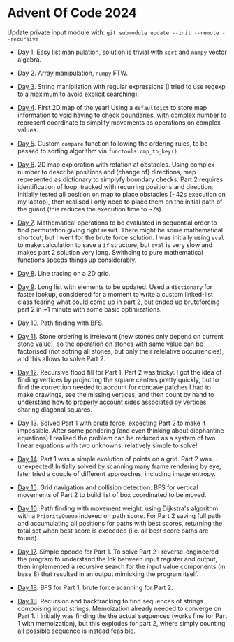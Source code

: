 # Advent Of Code 2024

Update private input module with: `git submodule update --init --remote --recursive`

* [Day 1](Day01.ipynb). Easy list manipulation, solution is trivial with `sort` and `numpy` vector algebra.

* [Day 2](Day02.ipynb). Array manipulation, `numpy` FTW.

* [Day 3](Day03.ipynb). String manipilation with regular expressions (I tried to use regexp to a maximum to avoid explicit searching).

* [Day 4](Day04.ipynb). First 2D map of the year! Using a `defaultdict` to store map information to void having to check boundaries, with complex number to represent coordinate to simplify movements as operations on complex values.

* [Day 5](Day05.ipynb). Custom `compare` function following the ordering rules, to be passed to sorting algorithm via `functools.cmp_to_key()`

* [Day 6](Day06.ipynb). 2D map exploration with rotation at obstacles. Using complex number to describe positions and (change of) directions, map represented as dictionary to simplyfy boundary checks. Part 2 requires identification of loop, tracked with recurring positions and direction. Initially tested all position on map to place obstacles (~42s execution on my laptop), then realised I only need to place them on the initial path of the guard (this reduces the execution time to ~7s).

* [Day 7](Day07.ipynb). Mathematical operations to be evaluated in sequential order to find permutation giving right result. There might be some mathematical shortcut, but I went for the brute force solution. I was initially using `eval` to make calculation to save a `if` structure, but `eval` is very slow and makes part 2 solution very long. Swithcing to pure mathematical functions speeds things up considerably.

* [Day 8](Day08.ipynb). Line tracing on a 2D grid.

* [Day 9](Day09.ipynb). Long list with elements to be updated. Used a `dictionary` for faster lookup, considered for a moment to write a custom linked-list class fearing what could come up in part 2, but ended up bruteforcing part 2 in ~1 minute with some basic optimizations.

* [Day 10](Day10.ipynb). Path finding with BFS.

* [Day 11](Day11.ipynb). Stone ordering is irrelevant (new stones only depend on current stone value), so the operation on stones with same value can be factorised (not sotring all stones, but only their relelative occurrencies), and this allows to solve Part 2.

* [Day 12](Day12.ipynb). Recursive flood fill for Part 1. Part 2 was tricky: I got the idea of finding vertices by projecting the square centers pretty quickly, but to find the correction needed to account for concave patches I had to make drawings, see the missing vertices, and then count by hand to understand how to properly account sides associated by vertices sharing diagonal squares.

* [Day 13](Day13.ipynb). Solved Part 1 with brute force, expecting Part 2 to make it impossible. After some pondering (and even thinking about diophantine equations) I realised the problem can be reduced as a system of two linear equations with two unknowns, relatively simple to solve!

* [Day 14](Day14.ipynb). Part 1 was a simple evolution of points on a grid. Part 2 was... unexpected! Initially solved by scanning many frame rendering by eye, later tried a couple of different approaches, including image entropy.

* [Day 15](Day15.ipynb). Grid navigation and collision detection. BFS for vertical movements of Part 2 to build list of box coordinated to be moved.

* [Day 16](Day16.ipynb). Path finding with movement weight: using Dijkstra's algorithm with a `PriorityQueue` indexed on path score. For Part 2 saving full path and accumulating all positions for paths with best scores, returning the total set when best score is exceeded (i.e. all best score paths are found).

* [Day 17](Day17.ipynb). Simple opcode for Part 1. To solve Part 2 I reverse-engineered the program to understand the lnk between input register and output, then implemented a recursive search for the input value components (in base 8) that resulted in an output mimicking the program itself.

* [Day 18](Day18.ipynb). BFS for Part 1, brute force scanning for Part 2.

* [Day 18](Day18.ipynb). Recursion and backtracking to find sequences of strings compoising input strings. Memoization already needed to converge on Part 1. I initially was finding the the actual sequences (works fine for Part 1 with memoization), but this explodes for part 2, where simply counting all possible sequence is instead feasible.